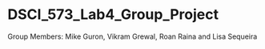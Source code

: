 # DSCI_573_Lab4_Group_Project
Group Members: Mike Guron, Vikram Grewal, Roan Raina and Lisa Sequeira
